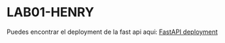 # LAB01-HENRY
Puedes encontrar el deployment de la fast api aqui: <a href ="https://amaroroque.onrender.com/docs">FastAPI deployment
